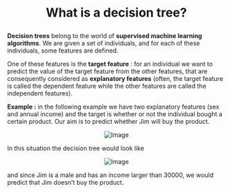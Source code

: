 
<h1><p align="center"> What is a decision tree? </h1></p></font>

**Decision trees** belong to the world of **supervised machine learning algorithms**. We are given a set of individuals, and for each of these individuals, some features are defined.

One of these features is the **target feature** : for an individual we want to predict the value of the target feature from the other features, that are consequently considered as **explanatory features** (often, the target feature is called the dependent feature while the other features are called the independent features).

**Example :** in the following example we have two explanatory features (sex and annual income) and the target is whether or not the individual bought a certain product. Our aim is to predict whether Jim will buy the product.


<p align="center">
  <img src="https://github.com/user-attachments/assets/00bf5c21-d84c-4439-8eae-869854cdc5d7" alt="Image"/>
</p>

In this situation the decision tree would look like


<p align="center">
  <img src="https://github.com/user-attachments/assets/7bebdff1-25a7-4b5e-a4ee-98117de05ab2" alt="Image"/>
</p>

and since Jim is a male and has an income larger than 30000, we would predict that Jim doesn’t buy the product.
